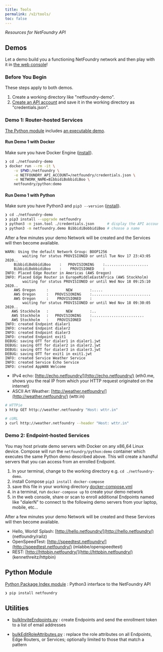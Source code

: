 ```yaml
---
title: Tools
permalink: /v2/tools/
toc: false
---
```


*Resources for NetFoundry API*

## Demos

Let a demo build you a functioning NetFoundry network and then play with it in [the web console](https://nfconsole.io/login)!

### Before You Begin

These steps apply to both demos.

1. Create a working directory like "netfoundry-demo".
1. [Create an API account](/v2/guides/authentication/#get-an-api-account) and save it in the working directory as "credentials.json".

### Demo 1: Router-hosted Services

[The Python module](https://pypi.org/project/netfoundry/) includes [an executable demo](https://bitbucket.org/netfoundry/python-netfoundry/src/develop/netfoundry/demo.py).

#### Run Demo 1 with Docker

Make sure you have Docker Engine ([install](https://docs.docker.com/engine/install/)).

```bash
❯ cd ./netfoundry-demo
❯ docker run --rm -it \
    -v $PWD:/netfoundry \
    -e NETFOUNDRY_API_ACCOUNT=/netfoundry/credentials.json \
    -e NETWORK_NAME=BibbidiBobbidiBoo \
    netfoundry/python:demo
```

#### Run Demo 1 with Python

Make sure you have Python3 and `pip3 --version` ([install](https://pip.pypa.io/en/stable/installing/)).

```bash
❯ cd ./netfoundry-demo
❯ pip3 install --upgrade netfoundry
❯ python3 -m json.tool ./credentials.json      # display the API account credentials
❯ python3 -m netfoundry.demo BibbidiBobbidiBoo # choose a name
```

After a few minutes your demo Network will be created and the Services will then become available.

```
WARN: Using the default Network Group: BOOP1256
        waiting for status PROVISIONED or until Tue Nov 17 23:43:05 2020..
    BibbidiBobbidiBoo    :   PROVISIONING    :....................
    BibbidiBobbidiBoo    :    PROVISIONED    :
INFO: Placed Edge Router in Americas (AWS Oregon)                                                                                                            
INFO: Placed Edge Router in EuropeMiddleEastAfrica (AWS Stockholm)                                                                                           
        waiting for status PROVISIONED or until Wed Nov 18 09:25:10 2020..                                                                                   
    AWS Oregon     :        NEW        :.....                                 
    AWS Oregon     :   PROVISIONING    :...........................                                                                                          
    AWS Oregon     :    PROVISIONED    :                                      
        waiting for status PROVISIONED or until Wed Nov 18 09:30:05 2020..                                                                                   
   AWS Stockholm   :        NEW        :..                                                                                                                   
   AWS Stockholm   :   PROVISIONING    :........................                                                                                             
   AWS Stockholm   :    PROVISIONED    :                                      
INFO: created Endpoint dialer1
INFO: created Endpoint dialer2
INFO: created Endpoint dialer3
INFO: created Endpoint exit1
DEBUG: saving OTT for dialer1 in dialer1.jwt
DEBUG: saving OTT for dialer2 in dialer2.jwt
DEBUG: saving OTT for dialer3 in dialer3.jwt
DEBUG: saving OTT for exit1 in exit1.jwt
INFO: created Service Weather Service
INFO: created Service Echo Service
INFO: created AppWAN Welcome
```

* IPv4 echo: [http://echo.netfoundry/](http://echo.netfoundry/) (eth0.me, shows you the real IP from which your HTTP request originated on the internet)
* ASCII Art Weather: [http://weather.netfoundry/](http://weather.netfoundry/) (wttr.in)

```bash
# HTTPie
❯ http GET http://weather.netfoundry "Host: wttr.in"
```

```bash
# cURL
❯ curl http://weather.netfoundry --header "Host: wttr.in"
```

### Demo 2: Endpoint-hosted Services

You may host private demo servers with Docker on any x86_64 Linux device. Compose will run the `netfoundry/python:demo` container which executes the same Python demo described above. This will create a handful servers that you can access from an enrolled Endpoint.

1. In your terminal, change to the working directory e.g. `cd ./netfoundry-demo`.
1. install Compose `pip3 install docker-compose`
1. save this file in your working directory [docker-compose.yml](https://github.com/netfoundry/developer-tools/blob/master/Docker/docker-compose.yml)
1. in a terminal, run `docker-compose up` to create your demo network
1. in the web console, share or scan to enroll additional Endpoints named like "dialerN" to connect to the following demo servers from your laptop, mobile, etc...

After a few minutes your demo Network will be created and these Services will then become available.

* Hello, World! Splash: [http://hello.netfoundry/](http://hello.netfoundry/) (netfoundry/railz)
* OpenSpeedTest: [http://speedtest.netfoundry/](http://speedtest.netfoundry/) (mlabbe/openspeedtest)
* REST: [http://httpbin.netfoundry/](http://httpbin.netfoundry/) (kennethreitz/httpbin)

## Python Module

[Python Package Index module](https://pypi.org/project/netfoundry/)
: Python3 interface to the NetFoundry API

```bash
❯ pip install netfoundry
```

## Utilities

* [bulkInviteEndpoints.py](https://github.com/netfoundry/developer-tools/blob/master/bulkInviteEndpoints.py)
: create Endpoints and send the enrollment token to a list of email addresses

* [bulkEditRoleAttributes.py](https://github.com/netfoundry/developer-tools/blob/master/bulkEditRoleAttributes.py)
: replace the role attributes on all Endpoints, Edge Routers, or Services; optionally limited to those that match a pattern
